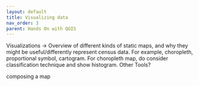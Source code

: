 ```yaml
---
layout: default
title: Visualizing data
nav_order: 3
parent: Hands On with QGIS
---
```



Visualizations →  Overview of different kinds of static maps, and why they might be useful/differently represent census data. For example, choropleth, proportional symbol, cartogram. For choropleth map, do consider classification technique and show histogram. 
Other Tools? 

composing a map